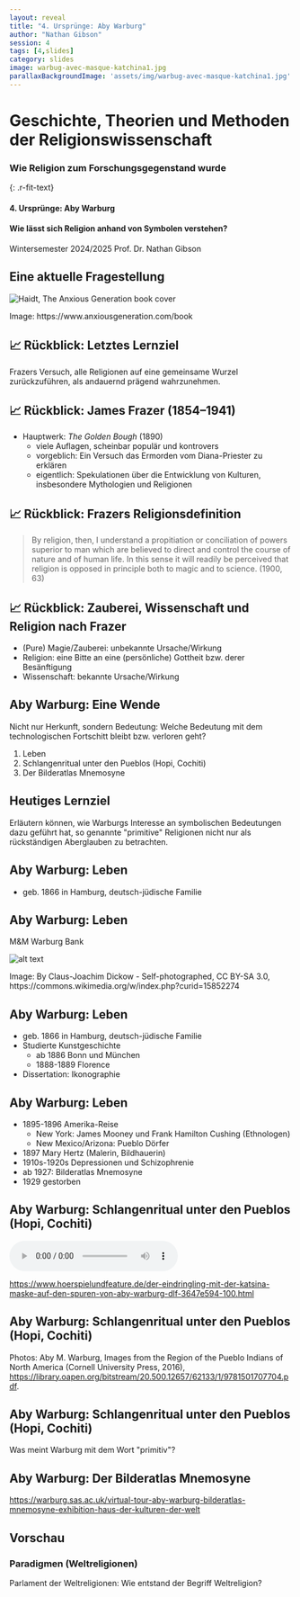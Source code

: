 ```yaml
---
layout: reveal
title: "4. Ursprünge: Aby Warburg"
author: "Nathan Gibson"
session: 4
tags: [4,slides]
category: slides
image: warbug-avec-masque-katchina1.jpg
parallaxBackgroundImage: 'assets/img/warbug-avec-masque-katchina1.jpg'
---
```


# Geschichte, Theorien und Methoden der Religionswissenschaft

### Wie Religion zum Forschungsgegenstand wurde
{: .r-fit-text}
  
#### 4. Ursprünge: Aby Warburg
#### Wie lässt sich Religion anhand von Symbolen verstehen?

Wintersemester 2024/2025
Prof. Dr. Nathan Gibson

## Eine aktuelle Fragestellung

![Haidt, The Anxious Generation book cover](../assets/img/haidt-anxious-generation.jpg)

<figcaption>
    Image: https://www.anxiousgeneration.com/book
</figcaption>

## 📈 Rückblick: Letztes Lernziel

Frazers Versuch, alle Religionen auf eine gemeinsame Wurzel zurückzuführen, als andauernd prägend wahrzunehmen.

## 📈 Rückblick: James Frazer (1854–1941)

- Hauptwerk: *The Golden Bough* (1890)
  - viele Auflagen, scheinbar populär und kontrovers
  - vorgeblich: Ein Versuch das Ermorden vom Diana-Priester zu erklären
  - eigentlich: Spekulationen über die Entwicklung von Kulturen, insbesondere Mythologien und Religionen

## 📈 Rückblick: Frazers Religionsdefinition

> By religion, then, I understand a propitiation or conciliation of powers superior to man which are believed to direct and control the course of nature and of human life. In this sense it will readily be perceived that religion is opposed in principle both to magic and to science. (1900, 63)

## 📈 Rückblick: Zauberei, Wissenschaft und Religion nach Frazer

- (Pure) Magie/Zauberei: unbekannte Ursache/Wirkung
- Religion: eine Bitte an eine (persönliche) Gottheit bzw. derer Besänftigung
- Wissenschaft: bekannte Ursache/Wirkung

## Aby Warburg: Eine Wende

Nicht nur Herkunft, sondern Bedeutung: Welche Bedeutung mit dem technologischen Fortschitt bleibt bzw. verloren geht?

1. Leben
2. Schlangenritual unter den Pueblos (Hopi, Cochiti)
3. Der Bilderatlas Mnemosyne

## Heutiges Lernziel

Erläutern können, wie Warburgs Interesse an symbolischen Bedeutungen dazu geführt hat, so genannte "primitive" Religionen nicht nur als rückständigen Aberglauben zu betrachten.

## Aby Warburg: Leben

- geb. 1866 in Hamburg, deutsch-jüdische Familie


## Aby Warburg: Leben

M&M Warburg Bank

![alt text](../assets/img/warburg-bank.jpg)

<figcaption>
    Image: By Claus-Joachim Dickow - Self-photographed, CC BY-SA 3.0, https://commons.wikimedia.org/w/index.php?curid=15852274
</figcaption>

## Aby Warburg: Leben

- geb. 1866 in Hamburg, deutsch-jüdische Familie
- Studierte Kunstgeschichte
  - ab 1886 Bonn und München
  - 1888-1889 Florence
- Dissertation: Ikonographie

## Aby Warburg: Leben

- 1895-1896 Amerika-Reise 
  - New York: James Mooney und Frank Hamilton Cushing (Ethnologen)
  - New Mexico/Arizona: Pueblo Dörfer
- 1897 Mary Hertz (Malerin, Bildhauerin)
- 1910s-1920s Depressionen und Schizophrenie
- ab 1927: Bilderatlas Mnemosyne
- 1929 gestorben

## Aby Warburg: Schlangenritual unter den Pueblos (Hopi, Cochiti)

<audio width='450' controls>
    <source src='https://download.deutschlandfunk.de/file/dradio/2024/02/02/der_eindringling_mit_der_katsina_maske_auf_den_spuren_von_dlf_20240202_2005_3647e594.mp3' type='audio/mp3'>
</audio>

<https://www.hoerspielundfeature.de/der-eindringling-mit-der-katsina-maske-auf-den-spuren-von-aby-warburg-dlf-3647e594-100.html>

## Aby Warburg: Schlangenritual unter den Pueblos (Hopi, Cochiti)

Photos: Aby M. Warburg, Images from the Region of the Pueblo Indians of North America (Cornell University Press, 2016), <https://library.oapen.org/bitstream/20.500.12657/62133/1/9781501707704.pdf>.

## Aby Warburg: Schlangenritual unter den Pueblos (Hopi, Cochiti)

Was meint Warburg mit dem Wort "primitiv"?

## Aby Warburg: Der Bilderatlas Mnemosyne

<https://warburg.sas.ac.uk/virtual-tour-aby-warburg-bilderatlas-mnemosyne-exhibition-haus-der-kulturen-der-welt>


## Vorschau

### Paradigmen (Weltreligionen)	
Parlament der Weltreligionen: Wie entstand der Begriff Weltreligion?